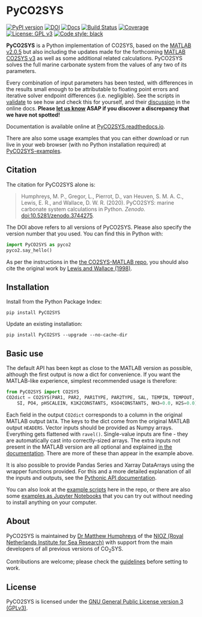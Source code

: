 # PyCO2SYS

[![PyPI version](https://badge.fury.io/py/PyCO2SYS.svg)](https://badge.fury.io/py/PyCO2SYS)
[![DOI](https://img.shields.io/badge/DOI-10.5281%2Fzenodo.3744275-informational)](https://zenodo.org/badge/latestdoi/237243120)
[![Docs](https://readthedocs.org/projects/pyco2sys/badge/?version=develop&style=flat)](https://pyco2sys.readthedocs.io/en/develop/)
[![Build Status](https://travis-ci.org/mvdh7/PyCO2SYS.svg?branch=develop)](https://travis-ci.org/mvdh7/PyCO2SYS)
[![Coverage](https://github.com/mvdh7/PyCO2SYS/blob/develop/misc/coverage.svg)](https://github.com/mvdh7/PyCO2SYS/blob/develop/misc/coverage.txt)
[![License: GPL v3](https://img.shields.io/badge/License-GPLv3-blue.svg)](https://www.gnu.org/licenses/gpl-3.0)
[![Code style: black](https://img.shields.io/badge/code%20style-black-000000.svg)](https://github.com/psf/black)

**PyCO2SYS** is a Python implementation of CO2SYS, based on the [MATLAB v2.0.5](https://github.com/jamesorr/CO2SYS-MATLAB) but also including the updates made for the forthcoming [MATLAB CO2SYS v3](https://github.com/jonathansharp/CO2-System-Extd) as well as some additional related calculations.  PyCO2SYS solves the full marine carbonate system from the values of any two of its parameters.

Every combination of input parameters has been tested, with differences in the results small enough to be attributable to floating point errors and iterative solver endpoint differences (i.e. negligible).  See the scripts in [validate](https://github.com/mvdh7/PyCO2SYS/tree/master/validate) to see how and check this for yourself, and their [discussion](https://pyco2sys.readthedocs.io/en/latest/validate/) in the online docs.  **Please [let us know](https://github.com/mvdh7/PyCO2SYS/issues) ASAP if you discover a discrepancy that we have not spotted!**

Documentation is available online at [PyCO2SYS.readthedocs.io](https://pyco2sys.readthedocs.io/en/latest/).

There are also some usage examples that you can either download or run live in your web browser (with no Python installation required) at [PyCO2SYS-examples](https://github.com/mvdh7/PyCO2SYS-examples#pyco2sys-examples).

## Citation

The citation for PyCO2SYS alone is:

> Humphreys, M. P., Gregor, L., Pierrot, D., van Heuven, S. M. A. C., Lewis, E. R., and Wallace, D. W. R. (2020).  PyCO2SYS: marine carbonate system calculations in Python.  *Zenodo.*  [doi:10.5281/zenodo.3744275](https://doi.org/10.5281/zenodo.3744275).

The DOI above refers to all versions of PyCO2SYS.  Please also specify the version number that you used.  You can find this in Python with:

```python
import PyCO2SYS as pyco2
pyco2.say_hello()
```

As per the instructions in the [the CO2SYS-MATLAB repo](https://github.com/jamesorr/CO2SYS-MATLAB), you should also cite the original work by [Lewis and Wallace (1998)](https://pyco2sys.readthedocs.io/en/latest/refs/#l).

## Installation

Install from the Python Package Index:

    pip install PyCO2SYS

Update an existing installation:

    pip install PyCO2SYS --upgrade --no-cache-dir

## Basic use

The default API has been kept as close to the MATLAB version as possible, although the first output is now a dict for convenience.  If you want the MATLAB-like experience, simplest recommended usage is therefore:

```python
from PyCO2SYS import CO2SYS
CO2dict = CO2SYS(PAR1, PAR2, PAR1TYPE, PAR2TYPE, SAL, TEMPIN, TEMPOUT, PRESIN, PRESOUT,
    SI, PO4, pHSCALEIN, K1K2CONSTANTS, KSO4CONSTANTS, NH3=0.0, H2S=0.0)
```

Each field in the output `CO2dict` corresponds to a column in the original MATLAB output `DATA`.  The keys to the dict come from the original MATLAB output `HEADERS`.  Vector inputs should be provided as Numpy arrays.  Everything gets flattened with `ravel()`.  Single-value inputs are fine - they are automatically cast into correctly-sized arrays.  The extra inputs not present in the MATLAB version are all optional and explained [in the documentation](https://pyco2sys.readthedocs.io/en/latest/co2sys/#inputs).  There are more of these than appear in the example above.

It is also possible to provide Pandas Series and Xarray DataArrays using the wrapper functions provided.  For this and a more detailed explanation of all the inputs and outputs, see the [Pythonic API documentation](https://pyco2sys.readthedocs.io/en/latest/co2sys/).

You can also look at the [example scripts](https://github.com/mvdh7/PyCO2SYS/tree/master/examples) here in the repo, or there are also some [examples as Jupyter Notebooks](https://github.com/mvdh7/PyCO2SYS-examples) that you can try out without needing to install anything on your computer.

## About

PyCO2SYS is maintained by [Dr Matthew Humphreys](https://mvdh.xyz/) of the [NIOZ (Royal Netherlands Institute for Sea Research)](https://www.nioz.nl/en) with support from the main developers of all previous versions of CO<sub>2</sub>SYS.

Contributions are welcome; please check the [guidelines](https://github.com/mvdh7/PyCO2SYS/blob/master/CONTRIBUTING.md) before setting to work.

## License

PyCO2SYS is licensed under the [GNU General Public License version 3 (GPLv3)](https://www.gnu.org/licenses/gpl-3.0.en.html).
